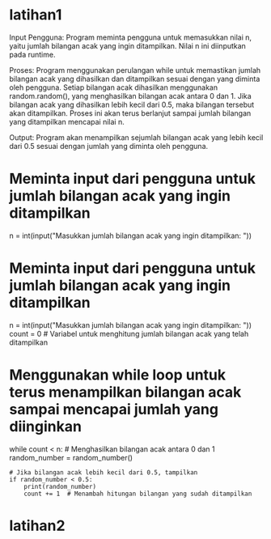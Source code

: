 # latihan1
Input Pengguna: Program meminta pengguna untuk memasukkan nilai n, yaitu jumlah bilangan acak yang ingin ditampilkan. Nilai n ini diinputkan pada runtime.

Proses: Program menggunakan perulangan while untuk memastikan jumlah bilangan acak yang dihasilkan dan ditampilkan sesuai dengan yang diminta oleh pengguna. Setiap bilangan acak dihasilkan menggunakan random.random(), yang menghasilkan bilangan acak antara 0 dan 1. Jika bilangan acak yang dihasilkan lebih kecil dari 0.5, maka bilangan tersebut akan ditampilkan. Proses ini akan terus berlanjut sampai jumlah bilangan yang ditampilkan mencapai nilai n.

Output: Program akan menampilkan sejumlah bilangan acak yang lebih kecil dari 0.5 sesuai dengan jumlah yang diminta oleh pengguna.

# Meminta input dari pengguna untuk jumlah bilangan acak yang ingin ditampilkan
n = int(input("Masukkan jumlah bilangan acak yang ingin ditampilkan: "))

# Meminta input dari pengguna untuk jumlah bilangan acak yang ingin ditampilkan
n = int(input("Masukkan jumlah bilangan acak yang ingin ditampilkan: "))
count = 0  # Variabel untuk menghitung jumlah bilangan acak yang telah ditampilkan

# Menggunakan while loop untuk terus menampilkan bilangan acak sampai mencapai jumlah yang diinginkan
while count < n:
    # Menghasilkan bilangan acak antara 0 dan 1
    random_number = random_number()
    
    # Jika bilangan acak lebih kecil dari 0.5, tampilkan
    if random_number < 0.5:
        print(random_number)
        count += 1  # Menambah hitungan bilangan yang sudah ditampilkan



























# latihan2
